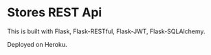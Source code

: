 # Stores REST Api

This is built with Flask, Flask-RESTful, Flask-JWT, Flask-SQLAlchemy.

Deployed on Heroku.
